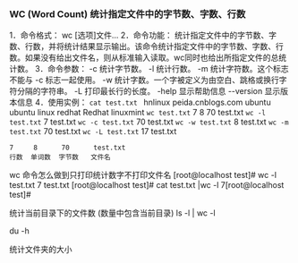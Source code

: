 ### WC (Word Count) 统计指定文件中的字节数、字数、行数



1．命令格式：
    wc [选项]文件...
2．命令功能：
    统计指定文件中的字节数、字数、行数，并将统计结果显示输出。该命令统计指定文件中的字节数、字数、行数。如果没有给出文件名，则从标准输入读取。wc同时也给出所指定文件的总统计数。
3．命令参数：
    -c 统计字节数。
    -l 统计行数。
    -m 统计字符数。这个标志不能与 -c 标志一起使用。
    -w 统计字数。一个字被定义为由空白、跳格或换行字符分隔的字符串。
    -L 打印最长行的长度。
    -help 显示帮助信息
    --version 显示版本信息
4．使用实例：
    `cat test.txt `
    hnlinux
    peida.cnblogs.com
    ubuntu
    ubuntu linux
    redhat
    Redhat
    linuxmint
    `wc test.txt`
    7  8 70 test.txt
    `wc -l test.txt`
    7 test.txt
    `wc -c test.txt`
    70 test.txt
    `wc -w test.txt`
    8 test.txt
    `wc -m test.txt`
    70 test.txt
    `wc -L test.txt`
    17 test.txt

    7     8      70      test.txt
    行数  单词数  字节数   文件名


wc 命令怎么做到只打印统计数字不打印文件名
    [root@localhost test]# wc -l test.txt 
    7 test.txt
    [root@localhost test]# cat test.txt |wc -l
    7[root@localhost test]#


统计当前目录下的文件数 (数量中包含当前目录)
    ls -l | wc -l

du -h

统计文件夹的大小